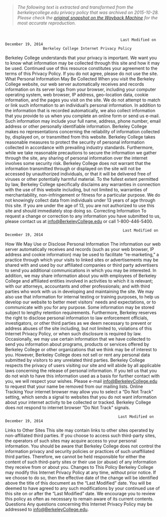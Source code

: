 > *The following text is extracted and transformed from the berkeleycollege.edu privacy policy that was archived on 2015-10-28. Please check the [original snapshot on the Wayback Machine](https://web.archive.org/web/20151028011316id_/http%3A//berkeleycollege.edu/files_bc/Berkeley_College_Internet_Privacy_Policy.pdf) for the most accurate reproduction.*

# 

                                                        Last Modified on December 19, 2014
                     Berkeley College Internet Privacy Policy
Berkeley College understands that your privacy is important. We want you to know what
information may be collected through this site and how it may be used. Continued use of this
resource constitutes your agreement to the terms of this Privacy Policy. If you do not agree,
please do not use the site.
What Personal Information May Be Collected
When you visit the Berkeley College website, our web server automatically receives and records
information on its server logs from your browser, including your computer operating system,
web browser, IP address, geo-location data, cookie information, and the pages you visit on the
site. We do not attempt to match or link such information to an individual’s personal
information.
In addition to the information that is recorded automatically, we also collect information that
you provide to us when you complete an online form or send us e-mail. Such information may
include your full name, address, phone number, email address or other personally identifiable
information. Berkeley College makes no representations concerning the reliability of
information collected by, displayed on, or transmitted from this website. Berkeley College
takes reasonable measures to protect the security of personal information collected in
accordance with prevailing industry standards. Furthermore, while we take reasonable
precautions to secure the information we gather through the site, any sharing of personal
information over the internet involves some security risk. Berkeley College does not warrant
that the information transmitted through or displayed on the site will not be accessed by
unauthorized individuals, or that it will be delivered free of viruses or other potentially harmful
material. To the fullest extent permitted by law, Berkeley College specifically disclaims any
warranties in connection with the use of this website including, but not limited to, warranties
of merchantability, non-infringement or fitness for a particular purpose.
We do not knowingly collect data from individuals under 13 years of age through this site. If
you are under the age of 13, you are not authorized to use this site and should immediately
stop doing so.
Correcting Information
To request a change or correction to any information you have submitted to us, please contact
us at info@BerkeleyCollege.edu or call 1-800-446-5400.


                                                         Last Modified on December 19, 2014
How We May Use or Disclose Personal Information
The information our web server automatically receives and records (such as your web browser,
IP address and cookie information) may be used to facilitate “re-marketing,” a practice through
which your visits to linked sites or advertisements may be shared with and used by our
affiliated companies or third party advertisers to send you additional communications in which
you may be interested. In addition, we may share information about you with employees of
Berkeley College and affiliated entities involved in activities to which it is relevant; with our
attorneys, accountants and other professionals; and with third parties who work with us in
developing and maintaining the site. We may also use that information for internal testing or
training purposes, to help us develop our website to better meet visitors' needs and
expectations, or to communicate with you for any purpose. Some information may be stored
subject to lengthy retention requirements.
Furthermore, Berkeley reserves the right to disclose personal information to law enforcement
officials, investigators, or other third parties as we deem necessary to prevent or address
abuses of the site including, but not limited to, violations of this Internet Privacy Policy, or when
such disclosure is required by law.
Occasionally, we may use certain information that we have collected to send you information
about programs, products or services offered by Berkeley College or other organizations that
we think may be of interest to you. However, Berkeley College does not sell or rent any
personal data submitted by visitors to any unrelated third parties.
Berkeley College respects the privacy of users visiting our site and will abide by all applicable
laws concerning the release of personal information. If you tell us that you do not wish to have
this information used as a basis for further contact with you, we will respect your wishes.
Please e-mail info@BerkeleyCollege.edu to request that your name be removed from our
mailing lists.
Online Tracking
Your internet browser may allow you to select a “Do Not Track” setting, which sends a signal to
websites that you do not want information about your internet activity to be collected or
tracked. Berkeley College does not respond to internet browser “Do Not Track” signals.


                                                       Last Modified on December 19, 2014
Links to Other Sites
This site may contain links to other sites operated by non-affiliated third parties. If you choose
to access such third-party sites, the operators of such sites may acquire access to your personal
information. You should be aware that Berkeley College does not control the information
privacy and security policies or practices of such unaffiliated third parties. Therefore, we
cannot be held responsible for either the content of such third-party sites or their use (or
abuse) of any information they receive from or about you.
Changes to This Policy
Berkeley College may modify this Internet Privacy Policy at any time, without prior notice. If we
choose to do so, then the effective date of the change will be identified above the title of this
document as the “Last Modified” date. You will be deemed to have agreed to any such
modifications by your continued use of this site on or after the “Last Modified” date. We
encourage you to review this policy as often as necessary to remain aware of its current
contents.
Questions
Any questions concerning this Internet Privacy Policy may be addressed to
info@BerkeleyCollege.edu.
